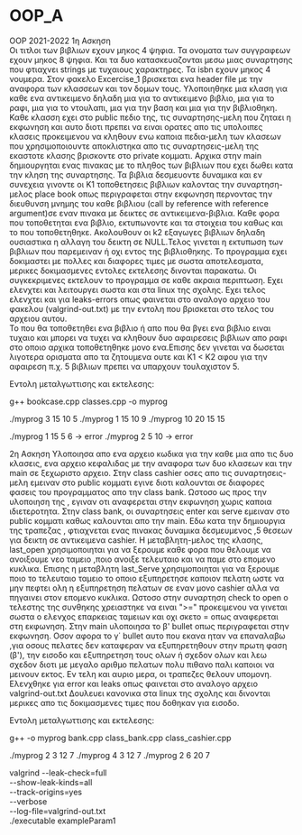 # OOP_A
OOP 2021-2022
1η Ασκηση   
    Οι τιτλοι των βιβλιων εχουν μηκος 4 ψηφια.
Τα ονοματα των συγγραφεων εχουν μηκος 8 ψηφια.
Και τα δυο κατασκευαζονται μεσω μιας συναρτησης που φτιαχνει strings 
με τυχαιους χαρακτηρες.
Τα isbn εχουν μηκος 4 νουμερα.
    Στον φακελο Excercise_1 βρισκεται ενα header file με την αναφορα 
των κλασσεων και τον δομων τους. Υλοποιηθηκε μια κλαση για καθε ενα αντικειμενο
δηλαδη μια για το αντικειμενο βιβλιο, μια για το ραφι, μια για το ντουλαπι,
μια για την βαση και μια για την βιβλιοθηκη. Καθε κλασση εχει στο public πεδιο
της, τις συναρτησης-μελη που ζηταει η εκφωνηση και αυτο διοτι 
πρεπει να ειναι ορατες απο τις υπολοιπες κλασεις προκειμενου να κληθουν
ενω καποια πεδια-μελη των κλασεων που χρησιμοποιουντε αποκλιστηκα απο τις συναρτησεις-μελη της εκαστοτε κλασης βρισκοντε στο private κομματι.
    Αρχικα στην main δημιουργηται ενας πινακας με το πληθος των βιβλιων
που εχει δωθει κατα την κληση της συναρτησης. Τα βιβλια δεσμευοντε δυναμικα
και εν συνεχεια γινοντε οι Κ1 τοποθετησεις βιβλιων καλοντας την συναρτηση-μελος 
place book οπως περιγραφεται στην εκφωνηση περνοντας την διευθυνση μνημης του καθε βιβλιου (call by reference with reference argument)σε εναν πινακα με 
δεικτες σε αντικειμενα-βιβλια. Καθε φορα που τοποθετηται ενα βιβλιο, εκτυπωνοντε και τα στοιχεια του καθως και το που τοποθετηθηκε. Ακολουθουν οι k2 εξαγωγες βιβλιων δηλαδη ουσιαστικα η αλλαγη του δεικτη σε NULL.Τελος γινεται 
η εκτυπωση των βιβλιων που παρεμειναν ή οχι εντος της βιβλιοθηκης. 
    Το προγραμμα εχει δοκιμαστει με πολλες και διαφορες τιμες με σωστα
αποτελεσματα, μερικες δοκιμασμενες εντολες εκτελεσης δινονται παρακατω.
Οι συγκεκριμενες εκτελουν το προγραμμα σε καθε ακραια περιπτωση.
Εχει ελενχτει και λειτουργει σωστα και στα linux της σχολης.
Εχει τελος ελενχτει και για leaks-errors οπως φαινεται στο αναλογο
αρχειο του φακελου (valgrind-out.txt) με την εντολη που βρισκεται στο
τελος του αρχειου αυτου.  
    Το που θα τοποθετηθει ενα βιβλιο ή απο που θα βγει ενα βιβλιο
ειναι τυχαιο και μπορει να τυχει να κληθουν δυο αφαιρεσεις βιβλιων
απο ραφι στο οποιο αρχικα τοποθετηθηκε μονο ενα.Επισης δεν γινεται
να δωσεται λιγοτερα ορισματα απο τα ζητουμενα ουτε και K1 < K2 αφου
για την αφαιρεση π.χ. 5 βιβλιων πρεπει να υπαρχουν τουλαχιστον 5.

Εντολη μεταλγωττισης και εκτελεσης:

g++ bookcase.cpp classes.cpp -o myprog

./myprog 3 15 10 5
./myprog 1 15 10 9
./myprog 10 20 15 15

./myprog 1 15 5 6 -> error
./myprog 2 5 10 -> error

2η Ασκηση
    Υλοποιησα απο ενα αρχειο κωδικα για την καθε μια απο τις δυο κλασεις,
ενα αρχειο κεφαλιδας με την αναφορα των δυο κλασεων και την main σε ξεχωριστο
αρχειο. 
    Στην class cashier οσες απο τις συναρτησεις-μελη εμειναν στο public κομματι 
εγινε διοτι καλουνται σε διαφορες φασεις του προγραμματος απο την class bank.
Ωστοσο ως προς την υλοποιηση της , εγιναν οτι αναφερεται στην εκφωνηση χωρις 
καποια ιδιετεροτητα.
    Στην class bank, οι συναρτησεις enter και serve εμειναν στο public κομματι 
καθως καλουνται απο την main. Εδω κατα την δημιουργια της τραπεζας ,
φτιαχνεται ενας πινακας δυναμικα δεσμευμενος ,5 θεσεων για δεικτη σε αντικειμενα cashier.
Η μεταβλητη-μελος της κλασης, last_open χρησιμοποιηται για να ξερουμε καθε φορα
που θελουμε να ανοιξουμε νεο ταμειο ,ποιο ανοιξε τελευταιο και να παμε στο επομενο
κυκλικα. Επισης η μεταβλητη last_Serve χρησιμοποιηται για να ξερουμε ποιο το 
τελευταιο ταμειο το οποιο εξυπηρετησε καποιον πελατη ωστε να μην πεφτει ολη
η εξυπηρετηση πελατων σε εναν μονο cashier αλλα να πηγαινει στον επομενο κυκλικα.
Ωστοσο στην συναρτηση check to open ο τελεστης της συνθηκης χρειαστηκε να ειναι 
">=" προκειμενου να γινεται σωστα ο ελενχος επαρκειας ταμειων και οχι σκετο = 
οπως αναφερεται στη εκφωνηση.
    Στην main υλοποιησα το β' bullet οπως περιγραφεται στην εκφωνηση. Οσον αφορα
το γ΄ bullet αυτο που εκανα ηταν να επαναλαβω ,για οσους πελατες δεν καταφεραν να
εξυπηρετηθουν στην πρωτη φαση (β'), την εισοδο και εξυπηρετηση τους ολων ή σχεδον ολων
και λεω σχεδον διοτι με μεγαλο αριθμο πελατων πολυ πιθανο παλι καποιοι να μεινουν εκτος.
Εν τελη και αυριο μερα, οι τραπεζες θελουν υπομονη.
    Ελενχθηκε για error και leaks οπως φαινεται στο αναλογο αρχειο valgrind-out.txt
Δουλευει κανονικα στα linux της σχολης και δινονται μερικες απο τις δοκιμασμενες τιμες
που δοθηκαν για εισοδο. 

Εντολη μεταλγωττισης και εκτελεσης:

g++ -o myprog bank.cpp class_bank.cpp class_cashier.cpp

./myprog 2 3 12 7
./myprog 4 3 12 7
./myprog 2 6 20 7

valgrind --leak-check=full \
         --show-leak-kinds=all \
         --track-origins=yes \
         --verbose \
         --log-file=valgrind-out.txt \
         ./executable exampleParam1